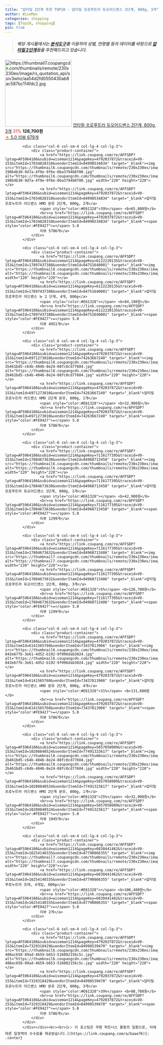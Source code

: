 ```yaml
---
title: "압타밀 2단계 추천 TOP10 - 압타밀 프로푸트라 듀오어드밴스 2단계, 800g, 3개"
author: WiseMan
categories: shopping
tags: [Top10, shopping]
pin: true
---
```


> ##### 해당 게시물에서는 [**분석도구**](https://itemscout.io/)를 이용하여 **성별**, **연령별** 등의 데이터를 바탕으로 [**압타밀 2단계**](https://link.coupang.com/a/baae76)들을 추천해드리고 있습니다.
<div class="container"><div class="row">
            <div class="col-6 col-sm-4 col-lg-4 col-lg-3">
                <div class="product-container">
                    <a href="https://link.coupang.com/re/AFFSDP?lptag=AF5964186&subid=wiseman1214&pageKey=7107773095&traceid=V0-153&itemId=17759603122&vendorItemId=84923933268" target="_blank"><img src="https://thumbnail7.coupangcdn.com/thumbnails/remote/230x230ex/image/rs_quotation_api/ssiv3whz/aa54d2fd0550430ab8ac587bc114fdc2.jpg" alt="https://thumbnail7.coupangcdn.com/thumbnails/remote/230x230ex/image/rs_quotation_api/ssiv3whz/aa54d2fd0550430ab8ac587bc114fdc2.jpg" width="220" height="220"></a>
                    <a href="https://link.coupang.com/re/AFFSDP?lptag=AF5964186&subid=wiseman1214&pageKey=7107773095&traceid=V0-153&itemId=17759603122&vendorItemId=84923933268" target="_blank">압타밀 프로푸트라 듀오어드밴스 2단계, 800g, 3개</a>
                    <span style="color:#E61328">31%</span> <b>128,700원</b>
                    <br><a href="https://link.coupang.com/re/AFFSDP?lptag=AF5964186&subid=wiseman1214&pageKey=7107773095&traceid=V0-153&itemId=17759603122&vendorItemId=84923933268" target="_blank"><span style="color:#FE9427">★</span> 5.0
                    리뷰 679개</a>
                </div>
            </div>
            
            <div class="col-6 col-sm-4 col-lg-4 col-lg-3">
                <div class="product-container">
                    <a href="https://link.coupang.com/re/AFFSDP?lptag=AF5964186&subid=wiseman1214&pageKey=4792037872&traceid=V0-153&itemId=17834828310&vendorItemId=84998534834" target="_blank"><img src="https://thumbnail6.coupangcdn.com/thumbnails/remote/230x230ex/image/retail/images/1076234054803793-198b4b30-9d7a-4f9e-9f6e-0ba3794b8f00.jpg" alt="https://thumbnail6.coupangcdn.com/thumbnails/remote/230x230ex/image/retail/images/1076234054803793-198b4b30-9d7a-4f9e-9f6e-0ba3794b8f00.jpg" width="220" height="220"></a>
                    <a href="https://link.coupang.com/re/AFFSDP?lptag=AF5964186&subid=wiseman1214&pageKey=4792037872&traceid=V0-153&itemId=17834828310&vendorItemId=84998534834" target="_blank">압타밀 프로누트라 어드밴스 HMO 분유 2단계, 800g, 2개</a>
                    <span style="color:#E61328">39%</span> <b>65,800원</b>
                    <br><a href="https://link.coupang.com/re/AFFSDP?lptag=AF5964186&subid=wiseman1214&pageKey=4792037872&traceid=V0-153&itemId=17834828310&vendorItemId=84998534834" target="_blank"><span style="color:#FE9427">★</span> 5.0
                    리뷰 5786개</a>
                </div>
            </div>
            
            <div class="col-6 col-sm-4 col-lg-4 col-lg-3">
                <div class="product-container">
                    <a href="https://link.coupang.com/re/AFFSDP?lptag=AF5964186&subid=wiseman1214&pageKey=6122220135&traceid=V0-153&itemId=17897437388&vendorItemId=84751640001" target="_blank"><img src="https://thumbnail8.coupangcdn.com/thumbnails/remote/230x230ex/image/vendor_inventory/5b78/15bb555e6e42f72dfee753cd4187cceaae53e140e3320dc5394d56b211d2.jpg" alt="https://thumbnail8.coupangcdn.com/thumbnails/remote/230x230ex/image/vendor_inventory/5b78/15bb555e6e42f72dfee753cd4187cceaae53e140e3320dc5394d56b211d2.jpg" width="220" height="220"></a>
                    <a href="https://link.coupang.com/re/AFFSDP?lptag=AF5964186&subid=wiseman1214&pageKey=6122220135&traceid=V0-153&itemId=17897437388&vendorItemId=84751640001" target="_blank">압타밀 프로푸트라 어드밴스 뉴 2 단계, 4개, 800g</a>
                    <span style="color:#E61328"></span> <b>84,190원</b>
                    <br><a href="https://link.coupang.com/re/AFFSDP?lptag=AF5964186&subid=wiseman1214&pageKey=6122220135&traceid=V0-153&itemId=17897437388&vendorItemId=84751640001" target="_blank"><span style="color:#FE9427">★</span> 5.0
                    리뷰 4951개</a>
                </div>
            </div>
            
            <div class="col-6 col-sm-4 col-lg-4 col-lg-3">
                <div class="product-container">
                    <a href="https://link.coupang.com/re/AFFSDP?lptag=AF5964186&subid=wiseman1214&pageKey=4792037872&traceid=V0-153&itemId=6971273010&vendorItemId=74263667240" target="_blank"><img src="https://thumbnail8.coupangcdn.com/thumbnails/remote/230x230ex/image/retail/images/281532572872863-2b461bd5-c64b-4046-8e24-08fc0cd77604.jpg" alt="https://thumbnail8.coupangcdn.com/thumbnails/remote/230x230ex/image/retail/images/281532572872863-2b461bd5-c64b-4046-8e24-08fc0cd77604.jpg" width="220" height="220"></a>
                    <a href="https://link.coupang.com/re/AFFSDP?lptag=AF5964186&subid=wiseman1214&pageKey=4792037872&traceid=V0-153&itemId=6971273010&vendorItemId=74263667240" target="_blank">압타밀 프로누트라 어드밴스 HMO 2단계 분유, 800g, 1개</a>
                    <span style="color:#E61328"></span> <b>32,900원</b>
                    <br><a href="https://link.coupang.com/re/AFFSDP?lptag=AF5964186&subid=wiseman1214&pageKey=4792037872&traceid=V0-153&itemId=6971273010&vendorItemId=74263667240" target="_blank"><span style="color:#FE9427">★</span> 5.0
                    리뷰 5786개</a>
                </div>
            </div>
            
            <div class="col-6 col-sm-4 col-lg-4 col-lg-3">
                <div class="product-container">
                    <a href="https://link.coupang.com/re/AFFSDP?lptag=AF5964186&subid=wiseman1214&pageKey=7116177395&traceid=V0-153&itemId=17804673630&vendorItemId=84968713450" target="_blank"><img src="https://thumbnail6.coupangcdn.com/thumbnails/remote/230x230ex/image/rs_quotation_api/pfsxpy4t/3f610aa019aa4c1b9f35e5c831d1e50f.jpg" alt="https://thumbnail6.coupangcdn.com/thumbnails/remote/230x230ex/image/rs_quotation_api/pfsxpy4t/3f610aa019aa4c1b9f35e5c831d1e50f.jpg" width="220" height="220"></a>
                    <a href="https://link.coupang.com/re/AFFSDP?lptag=AF5964186&subid=wiseman1214&pageKey=7116177395&traceid=V0-153&itemId=17804673630&vendorItemId=84968713450" target="_blank">압타밀 프로푸트라 듀오어드밴스 1단계, 800g, 1개</a>
                    <span style="color:#E61328"></span> <b>42,900원</b>
                    <br><a href="https://link.coupang.com/re/AFFSDP?lptag=AF5964186&subid=wiseman1214&pageKey=7116177395&traceid=V0-153&itemId=17804673630&vendorItemId=84968713450" target="_blank"><span style="color:#FE9427">★</span> 5.0
                    리뷰 1299개</a>
                </div>
            </div>
            
            <div class="col-6 col-sm-4 col-lg-4 col-lg-3">
                <div class="product-container">
                    <a href="https://link.coupang.com/re/AFFSDP?lptag=AF5964186&subid=wiseman1214&pageKey=7116177395&traceid=V0-153&itemId=17804673632&vendorItemId=84968713486" target="_blank"><img src="https://thumbnail7.coupangcdn.com/thumbnails/remote/230x230ex/image/rs_quotation_api/ujaabbip/c57a5b45992a4f5192d8903b4444f1ac.jpg" alt="https://thumbnail7.coupangcdn.com/thumbnails/remote/230x230ex/image/rs_quotation_api/ujaabbip/c57a5b45992a4f5192d8903b4444f1ac.jpg" width="220" height="220"></a>
                    <a href="https://link.coupang.com/re/AFFSDP?lptag=AF5964186&subid=wiseman1214&pageKey=7116177395&traceid=V0-153&itemId=17804673632&vendorItemId=84968713486" target="_blank">압타밀 프로푸트라 듀오어드밴스 1단계, 800g, 3개</a>
                    <span style="color:#E61328">5%</span> <b>128,700원</b>
                    <br><a href="https://link.coupang.com/re/AFFSDP?lptag=AF5964186&subid=wiseman1214&pageKey=7116177395&traceid=V0-153&itemId=17804673632&vendorItemId=84968713486" target="_blank"><span style="color:#FE9427">★</span> 5.0
                    리뷰 1299개</a>
                </div>
            </div>
            
            <div class="col-6 col-sm-4 col-lg-4 col-lg-3">
                <div class="product-container">
                    <a href="https://link.coupang.com/re/AFFSDP?lptag=AF5964186&subid=wiseman1214&pageKey=4792037872&traceid=V0-153&itemId=6141565760&vendorItemId=73437813966" target="_blank"><img src="https://thumbnail6.coupangcdn.com/thumbnails/remote/230x230ex/image/retail/images/420577366104254-843e67fb-3e61-4d52-b192-9f096dab3024.jpg" alt="https://thumbnail6.coupangcdn.com/thumbnails/remote/230x230ex/image/retail/images/420577366104254-843e67fb-3e61-4d52-b192-9f096dab3024.jpg" width="220" height="220"></a>
                    <a href="https://link.coupang.com/re/AFFSDP?lptag=AF5964186&subid=wiseman1214&pageKey=4792037872&traceid=V0-153&itemId=6141565760&vendorItemId=73437813966" target="_blank">압타밀 프로누트라 어드밴스 HMO 분유 2단계, 800g, 4개</a>
                    <span style="color:#E61328">31%</span> <b>131,600원</b>
                    <br><a href="https://link.coupang.com/re/AFFSDP?lptag=AF5964186&subid=wiseman1214&pageKey=4792037872&traceid=V0-153&itemId=6141565760&vendorItemId=73437813966" target="_blank"><span style="color:#FE9427">★</span> 5.0
                    리뷰 5786개</a>
                </div>
            </div>
            
            <div class="col-6 col-sm-4 col-lg-4 col-lg-3">
                <div class="product-container">
                    <a href="https://link.coupang.com/re/AFFSDP?lptag=AF5964186&subid=wiseman1214&pageKey=5857058009&traceid=V0-153&itemId=10208840524&vendorItemId=77491323617" target="_blank"><img src="https://thumbnail8.coupangcdn.com/thumbnails/remote/230x230ex/image/retail/images/281532572872863-2b461bd5-c64b-4046-8e24-08fc0cd77604.jpg" alt="https://thumbnail8.coupangcdn.com/thumbnails/remote/230x230ex/image/retail/images/281532572872863-2b461bd5-c64b-4046-8e24-08fc0cd77604.jpg" width="220" height="220"></a>
                    <a href="https://link.coupang.com/re/AFFSDP?lptag=AF5964186&subid=wiseman1214&pageKey=5857058009&traceid=V0-153&itemId=10208840524&vendorItemId=77491323617" target="_blank">압타밀 프로누트라 어드밴스 HMO 2단계 분유, 800g, 1개</a>
                    <span style="color:#E61328">25%</span> <b>32,900원</b>
                    <br><a href="https://link.coupang.com/re/AFFSDP?lptag=AF5964186&subid=wiseman1214&pageKey=5857058009&traceid=V0-153&itemId=10208840524&vendorItemId=77491323617" target="_blank"><span style="color:#FE9427">★</span> 5.0
                    리뷰 1045개</a>
                </div>
            </div>
            
            <div class="col-6 col-sm-4 col-lg-4 col-lg-3">
                <div class="product-container">
                    <a href="https://link.coupang.com/re/AFFSDP?lptag=AF5964186&subid=wiseman1214&pageKey=6838441462&traceid=V0-153&itemId=16254140335&vendorItemId=87790866355" target="_blank"><img src="https://thumbnail7.coupangcdn.com/thumbnails/remote/230x230ex/image/vendor_inventory/4ef8/59fdab42bf14f91a9d5dec7d949c8afc2d98f788314d0cf1a40c4b4c8ab0.jpg" alt="https://thumbnail7.coupangcdn.com/thumbnails/remote/230x230ex/image/vendor_inventory/4ef8/59fdab42bf14f91a9d5dec7d949c8afc2d98f788314d0cf1a40c4b4c8ab0.jpg" width="220" height="220"></a>
                    <a href="https://link.coupang.com/re/AFFSDP?lptag=AF5964186&subid=wiseman1214&pageKey=6838441462&traceid=V0-153&itemId=16254140335&vendorItemId=87790866355" target="_blank">압타밀 푸로누트라 프레, 4개입, 800g</a>
                    <span style="color:#E61328"></span> <b>106,400원</b>
                    <br><a href="https://link.coupang.com/re/AFFSDP?lptag=AF5964186&subid=wiseman1214&pageKey=6838441462&traceid=V0-153&itemId=16254140335&vendorItemId=87790866355" target="_blank"><span style="color:#FE9427">★</span> 5.0
                    리뷰 2개</a>
                </div>
            </div>
            
            <div class="col-6 col-sm-4 col-lg-4 col-lg-3">
                <div class="product-container">
                    <a href="https://link.coupang.com/re/AFFSDP?lptag=AF5964186&subid=wiseman1214&pageKey=4792037872&traceid=V0-153&itemId=7329318429&vendorItemId=84998539470" target="_blank"><img src="https://thumbnail6.coupangcdn.com/thumbnails/remote/230x230ex/image/retail/images/117668053970352-408ac658-89ad-4659-b653-516082156c5c.jpg" alt="https://thumbnail6.coupangcdn.com/thumbnails/remote/230x230ex/image/retail/images/117668053970352-408ac658-89ad-4659-b653-516082156c5c.jpg" width="220" height="220"></a>
                    <a href="https://link.coupang.com/re/AFFSDP?lptag=AF5964186&subid=wiseman1214&pageKey=4792037872&traceid=V0-153&itemId=7329318429&vendorItemId=84998539470" target="_blank">압타밀 프로누트라 어드밴스 HMO 분유 2단계, 800g, 3개</a>
                    <span style="color:#E61328">39%</span> <b>98,700원</b>
                    <br><a href="https://link.coupang.com/re/AFFSDP?lptag=AF5964186&subid=wiseman1214&pageKey=4792037872&traceid=V0-153&itemId=7329318429&vendorItemId=84998539470" target="_blank"><span style="color:#FE9427">★</span> 5.0
                    리뷰 5786개</a>
                </div>
            </div>
            </div></div><br><br>[👉 이 포스팅은 쿠팡 파트너스 활동의 일환으로, 이에 따른 일정액의 수수료를 제공받습니다.](https://link.coupang.com/a/baae76){: .center}